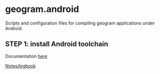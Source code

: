 # geogram.android
Scripts and configuration files for compiling geogram applications under Android.

STEP 1: install Android toolchain
---------------------------------
Documentation [here](TOOLCHAIN.md)


[Notes/logbook](NODES.md)